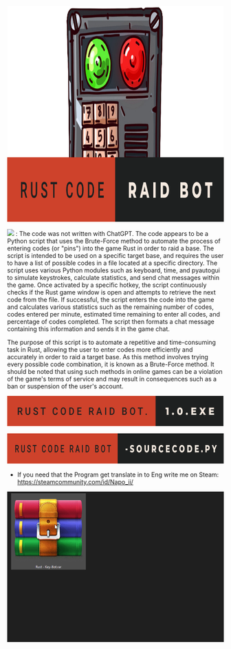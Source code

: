 [<img src="https://raw.githubusercontent.com/NapoII/Rust-Code-Raid-Bot/main/README/bannerf.png" height="500px" />](https://github.com/NapoII/Rust-Code-Raid-Bot/raw/main/Rust-Code-Raid-Bot.rar)

[<img src="https://upload.wikimedia.org/wikipedia/commons/0/04/ChatGPT_logo.svg" height="30px" />](https://github.com/NapoII/Rust-Code-Raid-Bot/raw/main/Rust-Code-Raid-Bot.rar) : The code was not written with ChatGPT. The code appears to be a Python script that uses the Brute-Force method to automate the process of entering codes (or "pins") into the game Rust in order to raid a base. The script is intended to be used on a specific target base, and requires the user to have a list of possible codes in a file located at a specific directory.
The script uses various Python modules such as keyboard, time, and pyautogui to simulate keystrokes, calculate statistics, and send chat messages within the game. Once activated by a specific hotkey, the script continuously checks if the Rust game window is open and attempts to retrieve the next code from the file. If successful, the script enters the code into the game and calculates various statistics such as the remaining number of codes, codes entered per minute, estimated time remaining to enter all codes, and percentage of codes completed. The script then formats a chat message containing this information and sends it in the game chat.

The purpose of this script is to automate a repetitive and time-consuming task in Rust, allowing the user to enter codes more efficiently and accurately in order to raid a target base. As this method involves trying every possible code combination, it is known as a Brute-Force method. It should be noted that using such methods in online games can be a violation of the game's terms of service and may result in consequences such as a ban or suspension of the user's account.

[<img src="https://raw.githubusercontent.com/NapoII/Rust-Code-Raid-Bot/7add7fdaa7de17a007b11f6926d74e22aee25f1c/README/rust-code-raid-bot.-1.0.exe.svg?token=AVAVQWU5I65EBDMEXURMFPDBUY3O4" height="70px" />](https://github.com/NapoII/Rust-Code-Raid-Bot/raw/main/Rust-Code-Raid-Bot.rar)

[<img src="https://raw.githubusercontent.com/NapoII/Rust-Code-Raid-Bot/7add7fdaa7de17a007b11f6926d74e22aee25f1c/README/rust-code-raid-bot--sourcecode.py.svg?token=AVAVQWUY4HLVR322JHYPR6TBUY3O2" height="70px" />](https://github.com/NapoII/Rust-Code-Raid-Bot/blob/main/SourceCode/Rust-Code-Raid-Bot.py)

* If you need that the Program get translate in to Eng write me on Steam: https://steamcommunity.com/id/Napo_ii/

[<img src="https://raw.githubusercontent.com/NapoII/Rust-Code-Raid-Bot/main/README/Zulassen%20Gif.gif" />](https://github.com/NapoII/Rust-Code-Raid-Bot/raw/main/Rust-Code-Raid-Bot.rar)


